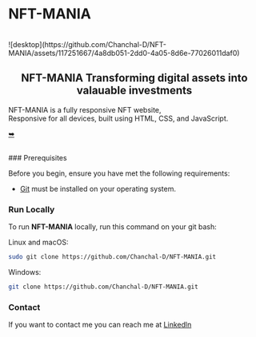 # NFT-MANIA
<br />
![desktop](https://github.com/Chanchal-D/NFT-MANIA/assets/117251667/4a8db051-2dd0-4a05-8d6e-77026011daf0)

<br />

  <h2 align="center">NFT-MANIA Transforming digital assets into valauable investments</h2>

  NFT-MANIA is a fully responsive NFT website, <br />Responsive for all devices, built using HTML, CSS, and JavaScript.

  <a href="https://github.com/Chanchal-D/NFT-MANIA"><strong>➥ </strong></a>

</div>

<br />
### Prerequisites

Before you begin, ensure you have met the following requirements:

* [Git](https://git-scm.com/downloads "Download Git") must be installed on your operating system.

### Run Locally

To run **NFT-MANIA** locally, run this command on your git bash:

Linux and macOS:

```bash
sudo git clone https://github.com/Chanchal-D/NFT-MANIA.git
```

Windows:

```bash
git clone https://github.com/Chanchal-D/NFT-MANIA.git
```

### Contact

If you want to contact me you can reach me at [Linkedln](https://www.linkedin.com/in/chanchal-kuntal-6b5506251/)



